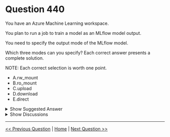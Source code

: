 # Question 440

You have an Azure Machine Learning workspace.

You plan to run a job to train a model as an MLflow model output.

You need to specify the output mode of the MLflow model.

Which three modes can you specify? Each correct answer presents a complete solution.

NOTE: Each correct selection is worth one point.

- A.rw_mount
- B.ro_mount
- C.upload
- D.download
- E.direct

<details>
  <summary>Show Suggested Answer</summary>

<strong>ACE</strong><br>

</details>

<details>
  <summary>Show Discussions</summary>

<blockquote><p><strong>D0ktor</strong> <code>(Mon 18 Nov 2024 19:00)</code> - <em>Upvotes: 2</em></p><p>Correct answer</p></blockquote>
<blockquote><p><strong>LM12</strong> <code>(Wed 10 Jul 2024 15:25)</code> - <em>Upvotes: 1</em></p><p>RW_mount
uplaod
direct       https://learn.microsoft.com/en-us/azure/machine-learning/how-to-manage-inputs-outputs-pipeline?view=azureml-api-2&amp;tabs=cli</p></blockquote>
<blockquote><p><strong>evangelist</strong> <code>(Sun 23 Jun 2024 10:44)</code> - <em>Upvotes: 1</em></p><p>correct</p></blockquote>
<blockquote><p><strong>evangelist</strong> <code>(Sat 18 May 2024 03:33)</code> - <em>Upvotes: 3</em></p><p>correct answer: 
A. rw_mount
B. ro_mount
C. upload</p></blockquote>
<blockquote><p><strong>jefimija</strong> <code>(Mon 04 Nov 2024 09:00)</code> - <em>Upvotes: 1</em></p><p>B is lacking write permission</p></blockquote>
<blockquote><p><strong>boybo</strong> <code>(Sat 15 Jun 2024 22:13)</code> - <em>Upvotes: 3</em></p><p>Based on what? 
Stop providing fake answers if they are not supported by a reference.</p></blockquote>
<blockquote><p><strong>apz333</strong> <code>(Mon 26 Feb 2024 11:32)</code> - <em>Upvotes: 3</em></p><p>Seems correct:
https://learn.microsoft.com/en-us/azure/machine-learning/how-to-manage-inputs-outputs-pipeline?view=azureml-api-2&amp;tabs=cli#path-and-mode-for-data-inputsoutputs</p></blockquote>

</details>

---

[<< Previous Question](question_439.md) | [Home](../index.md) | [Next Question >>](question_441.md)
